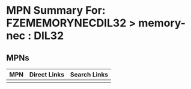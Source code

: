 



# MPN Summary For: FZEMEMORYNECDIL32 > memory-nec : DIL32

## MPNs
  

|MPN|Direct Links|Search Links|
| :--- | :--- | :--- |
||||
